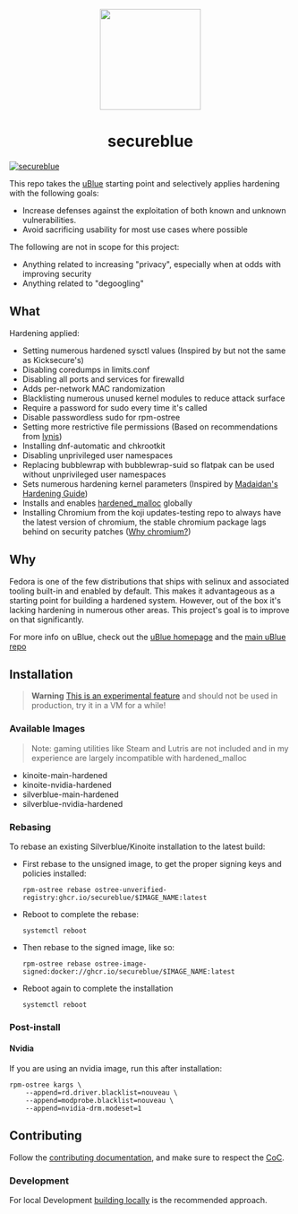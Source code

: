 <p align="center">
  <a href="https://github.com/secureblue/secureblue">
    <img src="https://github.com/secureblue/secureblue/assets/129108030/292e0ecc-50b8-4de5-a11a-bfe292489f6c" href="https://github.com/secureblue/secureblue" width=180 />
  </a>
</p>

<h1 align="center">secureblue</h1>


[![secureblue](https://github.com/secureblue/secureblue/actions/workflows/build.yml/badge.svg)](https://github.com/secureblue/secureblue/actions/workflows/build.yml)

This repo takes the [uBlue](https://universal-blue.org/) starting point and selectively applies hardening with the following goals:

- Increase defenses against the exploitation of both known and unknown vulnerabilities.
- Avoid sacrificing usability for most use cases where possible

The following are not in scope for this project:
- Anything related to increasing "privacy", especially when at odds with improving security
- Anything related to "degoogling"

## What

Hardening applied:

- Setting numerous hardened sysctl values (Inspired by but not the same as Kicksecure's)
- Disabling coredumps in limits.conf
- Disabling all ports and services for firewalld
- Adds per-network MAC randomization
- Blacklisting numerous unused kernel modules to reduce attack surface
- Require a password for sudo every time it's called
- Disable passwordless sudo for rpm-ostree
- Setting more restrictive file permissions (Based on recommendations from [lynis](https://cisofy.com/lynis/))
- Installing dnf-automatic and chkrootkit
- Disabling unprivileged user namespaces
- Replacing bubblewrap with bubblewrap-suid so flatpak can be used without unprivileged user namespaces
- Sets numerous hardening kernel parameters (Inspired by [Madaidan's Hardening Guide](https://madaidans-insecurities.github.io/guides/linux-hardening.html))
- Installs and enables [hardened_malloc](https://github.com/GrapheneOS/hardened_malloc) globally
- Installing Chromium from the koji updates-testing repo to always have the latest version of chromium, the stable chromium package lags behind on security patches ([Why chromium?](https://grapheneos.org/usage#web-browsing))

## Why

Fedora is one of the few distributions that ships with selinux and associated tooling built-in and enabled by default. This makes it advantageous as a starting point for building a hardened system. However, out of the box it's lacking hardening in numerous other areas. This project's goal is to improve on that significantly.


For more info on uBlue, check out the [uBlue homepage](https://universal-blue.org/) and the [main uBlue repo](https://github.com/ublue-os/main/)

## Installation

> **Warning**
> [This is an experimental feature](https://www.fedoraproject.org/wiki/Changes/OstreeNativeContainerStable) and should not be used in production, try it in a VM for a while!


### Available Images

> Note: gaming utilities like Steam and Lutris are not included and in my experience are largely incompatible with hardened_malloc

- kinoite-main-hardened
- kinoite-nvidia-hardened
- silverblue-main-hardened
- silverblue-nvidia-hardened


### Rebasing

To rebase an existing Silverblue/Kinoite installation to the latest build:

- First rebase to the unsigned image, to get the proper signing keys and policies installed:
  ```
  rpm-ostree rebase ostree-unverified-registry:ghcr.io/secureblue/$IMAGE_NAME:latest
  ```
- Reboot to complete the rebase:
  ```
  systemctl reboot
  ```
- Then rebase to the signed image, like so:
  ```
  rpm-ostree rebase ostree-image-signed:docker://ghcr.io/secureblue/$IMAGE_NAME:latest
  ```
- Reboot again to complete the installation
  ```
  systemctl reboot
  ```
  
### Post-install

#### Nvidia
If you are using an nvidia image, run this after installation:

```
rpm-ostree kargs \
    --append=rd.driver.blacklist=nouveau \
    --append=modprobe.blacklist=nouveau \
    --append=nvidia-drm.modeset=1
```

## Contributing

Follow the [contributing documentation](CONTRIBUTING.md#contributing), and make sure to respect the [CoC](CODE_OF_CONDUCT.md).

### Development

For local Development [building locally](CONTRIBUTING.md#building-locally) is the recommended approach.
